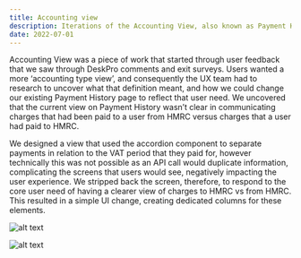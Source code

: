 ```yaml
---
title: Accounting view
description: Iterations of the Accounting View, also known as Payment History
date: 2022-07-01
---
```




Accounting View was a piece of work that started through user feedback that we saw through DeskPro comments and exit surveys. Users wanted a more ‘accounting type view’, and consequently the UX team had to research to uncover what that definition meant, and how we could change our existing Payment History page to reflect that user need. We uncovered that the current view on Payment History wasn’t clear in communicating charges that had been paid to a user from HMRC versus charges that a user had paid to HMRC.

We designed a view that used the accordion component to separate payments in relation to the VAT period that they paid for, however technically this was not possible as an API call would duplicate information, complicating the screens that users would see, negatively impacting the user experience. We stripped back the screen, therefore, to respond to the core user need of having a clearer view of charges to HMRC vs from HMRC. This resulted in a simple UI change, creating dedicated columns for these elements.



![alt text](/payment-history-4-0.png "Before")

![alt text](/payment-history-4-5.png "After")
